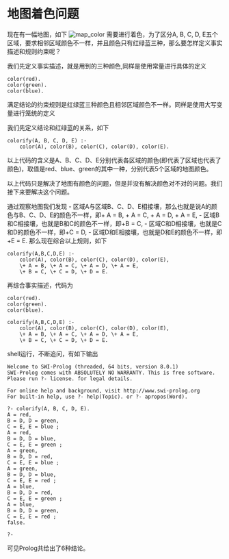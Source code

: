 # 地图着色问题
现在有一幅地图，如下
![map_color](https://feily.tech/image/map_coloring.png)
需要进行着色，为了区分A, B, C, D, E五个区域，要求相邻区域颜色不一样，并且颜色只有红绿蓝三种，那么要怎样定义事实描述和规则约束呢？

我们先定义事实描述，就是用到的三种颜色,同样是使用常量进行具体的定义
```
color(red).
color(green).
color(blue).
```
满足结论的约束规则是红绿蓝三种颜色且相邻区域颜色不一样。同样是使用大写变量进行笼统的定义

我们先定义结论和红绿蓝的关系，如下
```
colorify(A, B, C, D, E) :-
    color(A), color(B), color(C), color(D), color(E).
```
以上代码的含义是A、B、C、D、E分别代表各区域的颜色(即代表了区域也代表了颜色)，取值是red、blue、green的其中一种，分别代表5个区域的地图颜色。

以上代码只是解决了地图有颜色的问题，但是并没有解决颜色对不对的问题。我们接下来要解决这个问题。

通过观察地图我们发现
	- 区域A与区域B、C、D、E相接壤，那么也就是说A的颜色与B、C、D、E的颜色不一样，即\+ A = B, \+ A = C, \+ A = D, \+ A = E,
	- 区域B和C相接壤，也就是B和C的颜色不一样，即\+B = C,
	- 区域C和D相接壤，也就是C和D的颜色不一样，即\+C = D,
	- 区域D和E相接壤，也就是D和E的颜色不一样，即\+E = E.
那么现在综合以上规则，如下
```
colorify(A,B,C,D,E) :-
    color(A), color(B), color(C), color(D), color(E),
    \+ A = B, \+ A = C, \+ A = D, \+ A = E,
    \+ B = C, \+ C = D, \+ D = E.
```
再综合事实描述，代码为
```
color(red).
color(green).
color(blue).

colorify(A,B,C,D,E) :-
    color(A), color(B), color(C), color(D), color(E),
    \+ A = B, \+ A = C, \+ A = D, \+ A = E,
    \+ B = C, \+ C = D, \+ D = E.
```
shell运行，不断追问，有如下输出
```
Welcome to SWI-Prolog (threaded, 64 bits, version 8.0.1)
SWI-Prolog comes with ABSOLUTELY NO WARRANTY. This is free software.
Please run ?- license. for legal details.

For online help and background, visit http://www.swi-prolog.org
For built-in help, use ?- help(Topic). or ?- apropos(Word).

?- colorify(A, B, C, D, E).
A = red,
B = D, D = green,
C = E, E = blue ;
A = red,
B = D, D = blue,
C = E, E = green ;
A = green,
B = D, D = red,
C = E, E = blue ;
A = green,
B = D, D = blue,
C = E, E = red ;
A = blue,
B = D, D = red,
C = E, E = green ;
A = blue,
B = D, D = green,
C = E, E = red ;
false.

?- 
```
可见Prolog共给出了6种结论。